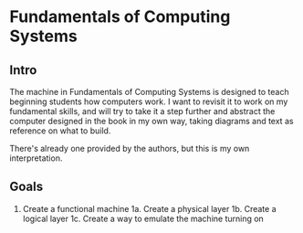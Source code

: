# Fundamentals of Computing Systems

## Intro
The machine in Fundamentals of Computing Systems is designed to teach beginning
students how computers work. I want to revisit it to work on my fundamental
skills, and will try to take it a step further and abstract the computer
designed in the book in my own way, taking diagrams and text as reference on
what to build.

There's already one provided by the authors, but this is my own interpretation.

## Goals
1. Create a functional machine
1a. Create a physical layer
1b. Create a logical layer
1c. Create a way to emulate the machine turning on
